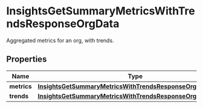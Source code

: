 

# InsightsGetSummaryMetricsWithTrendsResponseOrgData

Aggregated metrics for an org, with trends.

## Properties

| Name | Type | Description | Notes |
|------------ | ------------- | ------------- | -------------|
|**metrics** | [**InsightsGetSummaryMetricsWithTrendsResponseOrgDataMetrics**](InsightsGetSummaryMetricsWithTrendsResponseOrgDataMetrics.md) |  |  |
|**trends** | [**InsightsGetSummaryMetricsWithTrendsResponseOrgDataTrends**](InsightsGetSummaryMetricsWithTrendsResponseOrgDataTrends.md) |  |  |



